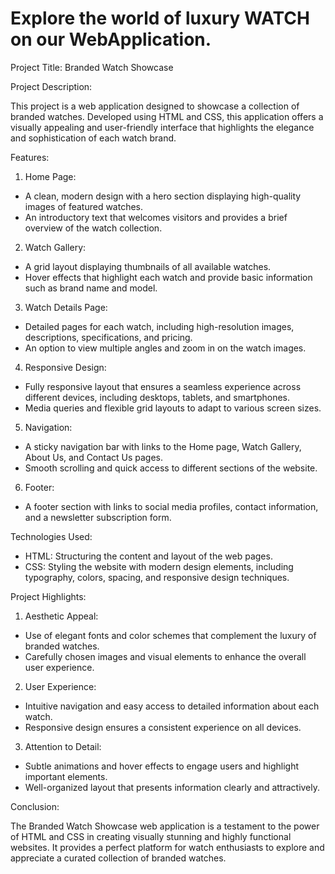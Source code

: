 # Explore the world of luxury WATCH on our WebApplication.

Project Title: Branded Watch Showcase

Project Description:

This project is a web application designed to showcase a collection of branded watches. Developed using HTML and CSS, this application offers a visually appealing and user-friendly interface that highlights the elegance and sophistication of each watch brand.

Features:

1. Home Page:

- A clean, modern design with a hero section displaying high-quality images of featured watches.
- An introductory text that welcomes visitors and provides a brief overview of the watch collection.

2. Watch Gallery:

- A grid layout displaying thumbnails of all available watches.
- Hover effects that highlight each watch and provide basic information such as brand name and model.

3. Watch Details Page:

- Detailed pages for each watch, including high-resolution images, descriptions, specifications, and pricing.
- An option to view multiple angles and zoom in on the watch images.

4. Responsive Design:

- Fully responsive layout that ensures a seamless experience across different devices, including desktops, tablets, and smartphones.
- Media queries and flexible grid layouts to adapt to various screen sizes.

5. Navigation:

- A sticky navigation bar with links to the Home page, Watch Gallery, About Us, and Contact Us pages.
- Smooth scrolling and quick access to different sections of the website.

6. Footer:

- A footer section with links to social media profiles, contact information, and a newsletter subscription form.

Technologies Used:

- HTML: Structuring the content and layout of the web pages.
- CSS: Styling the website with modern design elements, including typography, colors, spacing, and responsive design techniques.

Project Highlights:

1. Aesthetic Appeal:

- Use of elegant fonts and color schemes that complement the luxury of branded watches.
- Carefully chosen images and visual elements to enhance the overall user experience.

2. User Experience:

- Intuitive navigation and easy access to detailed information about each watch.
- Responsive design ensures a consistent experience on all devices.

3. Attention to Detail:

- Subtle animations and hover effects to engage users and highlight important elements.
- Well-organized layout that presents information clearly and attractively.

Conclusion:

The Branded Watch Showcase web application is a testament to the power of HTML and CSS in creating visually stunning and highly functional websites. It provides a perfect platform for watch enthusiasts to explore and appreciate a curated collection of branded watches.